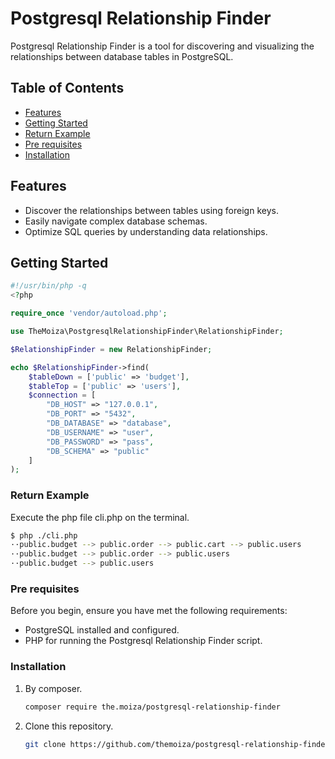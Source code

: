 # Postgresql Relationship Finder

Postgresql Relationship Finder is a tool for discovering and visualizing the relationships between database tables in PostgreSQL.

## Table of Contents

- [Features](#features)
- [Getting Started](#getting-started)
- [Return Example](#return-example)
- [Pre requisites](#pre-requisites)
- [Installation](#installation)

## Features

- Discover the relationships between tables using foreign keys.
- Easily navigate complex database schemas.
- Optimize SQL queries by understanding data relationships.

## Getting Started

```php
#!/usr/bin/php -q
<?php

require_once 'vendor/autoload.php';

use TheMoiza\PostgresqlRelationshipFinder\RelationshipFinder;

$RelationshipFinder = new RelationshipFinder;

echo $RelationshipFinder->find(
	$tableDown = ['public' => 'budget'],
	$tableTop = ['public' => 'users'],
	$connection = [
		"DB_HOST" => "127.0.0.1",
		"DB_PORT" => "5432",
		"DB_DATABASE" => "database",
		"DB_USERNAME" => "user",
		"DB_PASSWORD" => "pass",
		"DB_SCHEMA" => "public"
	]
);
```

### Return Example

Execute the php file cli.php on the terminal.

```bash
$ php ./cli.php
··public.budget --> public.order --> public.cart --> public.users
··public.budget --> public.order --> public.users
··public.budget --> public.users
```

### Pre requisites

Before you begin, ensure you have met the following requirements:

- PostgreSQL installed and configured.
- PHP for running the Postgresql Relationship Finder script.

### Installation

1. By composer.
   ```sh
   composer require the.moiza/postgresql-relationship-finder
   ```

2. Clone this repository.
   ```sh
   git clone https://github.com/themoiza/postgresql-relationship-finder.git
   ```
